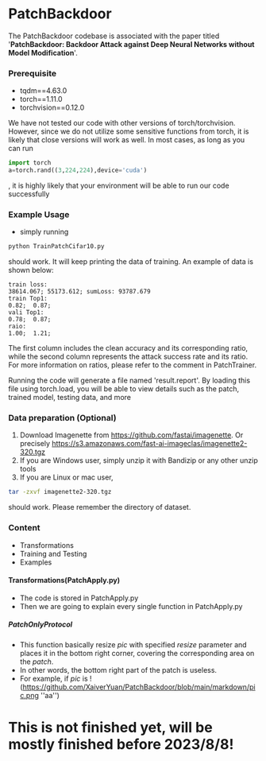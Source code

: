 # PatchBackdoor
The PatchBackdoor codebase is associated with the paper titled '**PatchBackdoor: Backdoor Attack against Deep Neural Networks without Model Modification**'.
### Prerequisite
* tqdm==4.63.0 
* torch==1.11.0
* torchvision==0.12.0

We have not tested our code with other versions of torch/torchvision. However, since we do not utilize some sensitive functions from torch, it is likely that close versions will work as well. In most cases, as long as you can run
```python
import torch
a=torch.rand((3,224,224),device='cuda')
```
, it is highly likely that your environment will be able to run our code successfully
### Example Usage
* simply running 
```bash
python TrainPatchCifar10.py
```
should work. It will keep printing the data of training. An example of data is shown below:
```
train loss: 
38614.067; 55173.612; sumLoss: 93787.679
train Top1: 
0.82;  0.87;  
vali Top1: 
0.78;  0.87;  
raio:
1.00;  1.21;    
```
The first column includes the clean accuracy and its corresponding ratio, while the second column represents the attack success rate and its ratio. For more information on ratios, please refer to the comment in PatchTrainer.

Running the code will generate a file named 'result.report'. By loading this file using torch.load, you will be able to view details such as the patch, trained model, testing data, and more
### Data preparation (Optional)
1. Download Imagenette from https://github.com/fastai/imagenette. Or precisely https://s3.amazonaws.com/fast-ai-imageclas/imagenette2-320.tgz
2. If you are Windows user, simply unzip it with Bandizip or any other unzip tools
3. If you are Linux or mac user, 
```bash
tar -zxvf imagenette2-320.tgz
```
should work. Please remember the directory of dataset.
### Content 
* Transformations 
* Training and Testing
* Examples
#### Transformations(PatchApply.py)
* The code is stored in PatchApply.py
* Then we are going to explain every single function in PatchApply.py
##### PatchOnlyProtocol
* This function basically resize *pic* with specified *resize* parameter and places it in the bottom right corner, 
covering the corresponding area on the *patch*.
* In other words, the bottom right part of the patch is useless.
* For example, if *pic* is !(https://github.com/XaiverYuan/PatchBackdoor/blob/main/markdown/pic.png ''aa'')



# This is not finished yet, will be mostly finished before 2023/8/8!